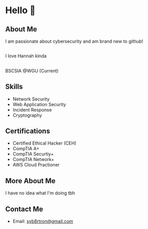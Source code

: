 # Hello 👋
## About Me
I am passionate about cybersecurity and am brand new to github!
##
I love Hannah kinda
##
BSCSIA @WGU (Current)
## Skills
- Network Security
- Web Application Security
- Incident Response
- Cryptography

## Certifications
- Certified Ethical Hacker (CEH)
- CompTIA A+
- CompTIA Securtiy+
- CompTIA Network+
- AWS Cloud Practioner
##  
## More About Me
I have no idea what I'm doing tbh
  
## Contact Me
- Email: syb8rtron@gmail.com
